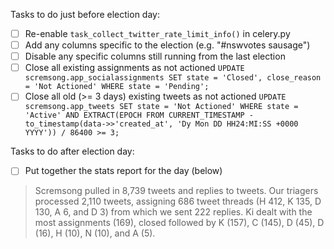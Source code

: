 Tasks to do just before election day:

-   [ ] Re-enable `task_collect_twitter_rate_limit_info()` in celery.py
-   [ ] Add any columns specific to the election (e.g. "#nswvotes sausage")
-   [ ] Disable any specific columns still running from the last election
-   [ ] Close all existing assignments as not actioned `UPDATE scremsong.app_socialassignments SET state = 'Closed', close_reason = 'Not Actioned' WHERE state = 'Pending';`
-   [ ] Close all old (>= 3 days) existing tweets as not actioned `UPDATE scremsong.app_tweets SET state = 'Not Actioned' WHERE state = 'Active' AND EXTRACT(EPOCH FROM CURRENT_TIMESTAMP - to_timestamp(data->>'created_at', 'Dy Mon DD HH24:MI:SS +0000 YYYY')) / 86400 >= 3;`

Tasks to do after election day:

-   [ ] Put together the stats report for the day (below)

> Scremsong pulled in 8,739 tweets and replies to tweets. Our triagers processed 2,110 tweets, assigning 686 tweet threads (H 412, K 135, D 130, A 6, and D 3) from which we sent 222 replies. Ki dealt with the most assignments (169), closed followed by K (157), C (145), D (45), D (16), H (10), N (10), and A (5).

